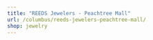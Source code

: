 ```yaml
---
title: "REEDS Jewelers - Peachtree Mall"
url: /columbus/reeds-jewelers-peachtree-mall/
shop: jewelry
---
```

